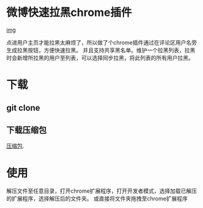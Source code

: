# 微博快速拉黑chrome插件

[img](https://raw.githubusercontent.com/lxhyl/weibo-block/master/img/weibo.png)


点进用户主页才能拉黑太麻烦了，所以做了个chrome插件通过在评论区用户名旁生成拉黑按钮，方便快速拉黑。
并且支持共享黑名单。维护一个拉黑列表，拉黑时会新增所拉黑的用户至列表，可以选择同步拉黑，将此列表的所有用户拉黑。


# 下载   

## git clone


## 下载压缩包

[压缩包](https://github.com/lxhyl/weibo-block/raw/master/%E5%BE%AE%E5%8D%9A%E6%8B%89%E9%BB%91.zip).     


 
# 使用

解压文件至任意目录，打开chrome扩展程序，打开开发者模式，选择加载已解压的扩展程序，选择解压后的文件夹。
或直接将文件夹拖拽至chrome扩展程序

